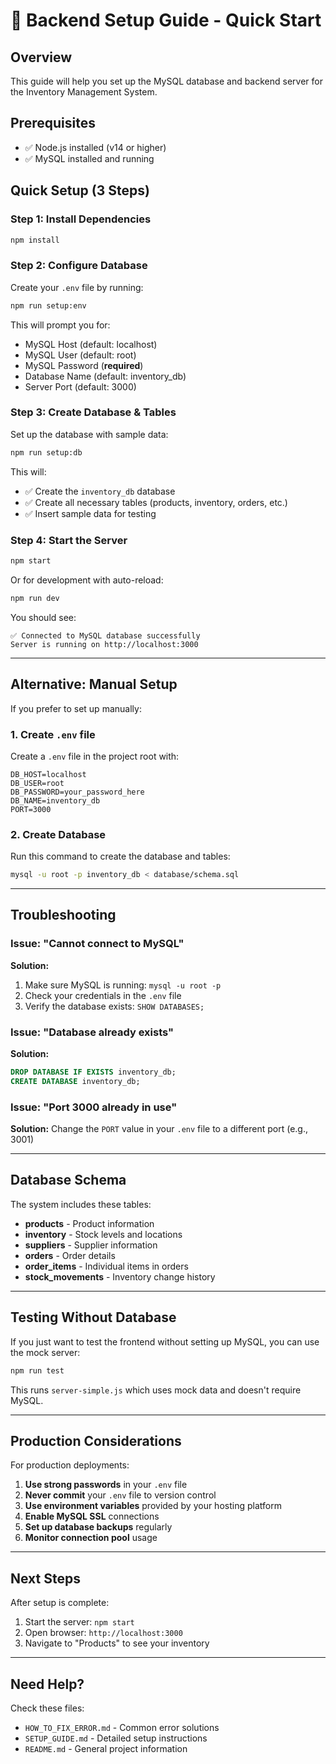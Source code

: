 # 🔧 Backend Setup Guide - Quick Start

## Overview
This guide will help you set up the MySQL database and backend server for the Inventory Management System.

## Prerequisites
- ✅ Node.js installed (v14 or higher)
- ✅ MySQL installed and running

## Quick Setup (3 Steps)

### Step 1: Install Dependencies
```bash
npm install
```

### Step 2: Configure Database
Create your `.env` file by running:
```bash
npm run setup:env
```

This will prompt you for:
- MySQL Host (default: localhost)
- MySQL User (default: root)
- MySQL Password (**required**)
- Database Name (default: inventory_db)
- Server Port (default: 3000)

### Step 3: Create Database & Tables
Set up the database with sample data:
```bash
npm run setup:db
```

This will:
- ✅ Create the `inventory_db` database
- ✅ Create all necessary tables (products, inventory, orders, etc.)
- ✅ Insert sample data for testing

### Step 4: Start the Server
```bash
npm start
```

Or for development with auto-reload:
```bash
npm run dev
```

You should see:
```
✅ Connected to MySQL database successfully
Server is running on http://localhost:3000
```

---

## Alternative: Manual Setup

If you prefer to set up manually:

### 1. Create `.env` file
Create a `.env` file in the project root with:
```env
DB_HOST=localhost
DB_USER=root
DB_PASSWORD=your_password_here
DB_NAME=inventory_db
PORT=3000
```

### 2. Create Database
Run this command to create the database and tables:
```bash
mysql -u root -p inventory_db < database/schema.sql
```

---

## Troubleshooting

### Issue: "Cannot connect to MySQL"
**Solution:**
1. Make sure MySQL is running: `mysql -u root -p`
2. Check your credentials in the `.env` file
3. Verify the database exists: `SHOW DATABASES;`

### Issue: "Database already exists"
**Solution:**
```sql
DROP DATABASE IF EXISTS inventory_db;
CREATE DATABASE inventory_db;
```

### Issue: "Port 3000 already in use"
**Solution:**
Change the `PORT` value in your `.env` file to a different port (e.g., 3001)

---

## Database Schema

The system includes these tables:
- **products** - Product information
- **inventory** - Stock levels and locations
- **suppliers** - Supplier information
- **orders** - Order details
- **order_items** - Individual items in orders
- **stock_movements** - Inventory change history

---

## Testing Without Database

If you just want to test the frontend without setting up MySQL, you can use the mock server:

```bash
npm run test
```

This runs `server-simple.js` which uses mock data and doesn't require MySQL.

---

## Production Considerations

For production deployments:

1. **Use strong passwords** in your `.env` file
2. **Never commit** your `.env` file to version control
3. **Use environment variables** provided by your hosting platform
4. **Enable MySQL SSL** connections
5. **Set up database backups** regularly
6. **Monitor connection pool** usage

---

## Next Steps

After setup is complete:
1. Start the server: `npm start`
2. Open browser: `http://localhost:3000`
3. Navigate to "Products" to see your inventory

---

## Need Help?

Check these files:
- `HOW_TO_FIX_ERROR.md` - Common error solutions
- `SETUP_GUIDE.md` - Detailed setup instructions
- `README.md` - General project information

